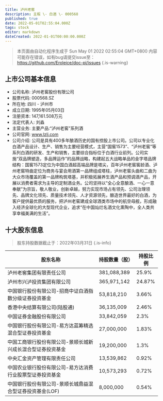 ```yaml
---
title: 泸州老窖
description: 主板 \- 白酒 \- 000568
published: true
date: 2022-05-01T02:55:04.000Z
tags: stock
editor: markdown
dateCreated: 2022-01-01T00:00:00.000Z
---
```


> 本页面由自动化程序生成于 Sun May 01 2022 02:55:04 GMT+0800
> 内容可能存在错误，如有bug请提交issue至：https://github.com/Eroleice/doc-pi/issues
{.is-warning}

## 上市公司基本信息
- 公司名称: 泸州老窖股份有限公司
- 股票代码: 000568.SZ
- 所在地: 四川 - 泸州市
- 成立日期: 1995年05月03日
- 注册资本: 147,161.508万元
- 法定代表人: 刘淼
- 主营业务: 主要产品:“泸州老窖”系列酒
- 公司官网: www.lzlj.com
- 公司介绍: 公司是具有400多年酿酒历史的国有控股上市公司。公司以专业化白酒产品设计、生产、销售为主要经营模式，主营“国窖1573”、“泸州老窖”等系列白酒的研发、生产和销售，主要综合指标位于白酒行业前列。公司实施“双品牌塑造，多品牌运作”的品牌战略，构建起五大战略单品的金字塔品牌结构：国窖1573定位为中国白酒超高端品牌是塔尖，百年泸州老窖窖龄酒、泸州老窖特曲定位为商务与宴会用酒第一品牌组成塔柱，泸州老窖头曲和二曲为大众市场覆盖的第一品牌构筑塔基，并积极拓展养生酒产品和预调酒产品，开展以消费者需求为主导的定制酒业务。公司坚持以“全心全意酿酒、一心一意奉献”为宗旨，敬人敬业，创新卓越，努力实现市场占有领先、公司治理领先、品牌文化领先、质量技术领先、人才资源领先，酿造世界最好的白酒，为客户提供最优质的服务，把泸州老窖建成全球酒类市场中的航空母舰，形成融入经济全球化的大型现代企业，追求“在中国灿烂名酒文化熏陶中，全人类共享幸福美满的生活”。


## 十大股东信息
> 股东持股数据截止于：2022年03月31日
{.is-info}

| 股东名称 | 持股数量（股） | 持股比例 |
| --- | --- | --- |
| 泸州老窖集团有限责任公司 | 381,088,389 | 25.9% |
| 泸州市兴泸投资集团有限公司 | 365,971,142 | 24.87% |
| 中国银行股份有限公司-招商中证白酒指数分级证券投资基金 | 53,818,210 | 3.66% |
| 香港中央结算有限公司(陆股通) | 36,135,009 | 2.46% |
| 中国证券金融股份有限公司 | 33,842,059 | 2.3% |
| 中国银行股份有限公司-易方达蓝筹精选混合型证券投资基金 | 27,000,000 | 1.83% |
| 中国工商银行股份有限公司-景顺长城新兴成长混合型证券投资基金 | 19,200,000 | 1.3% |
| 中央汇金资产管理有限责任公司 | 13,539,862 | 0.92% |
| 中国农业银行股份有限公司-易方达消费行业股票型证券投资基金 | 10,573,293 | 0.72% |
| 中国银行股份有限公司-景顺长城鼎益混合型证券投资基金(LOF) | 8,000,000 | 0.54% |




